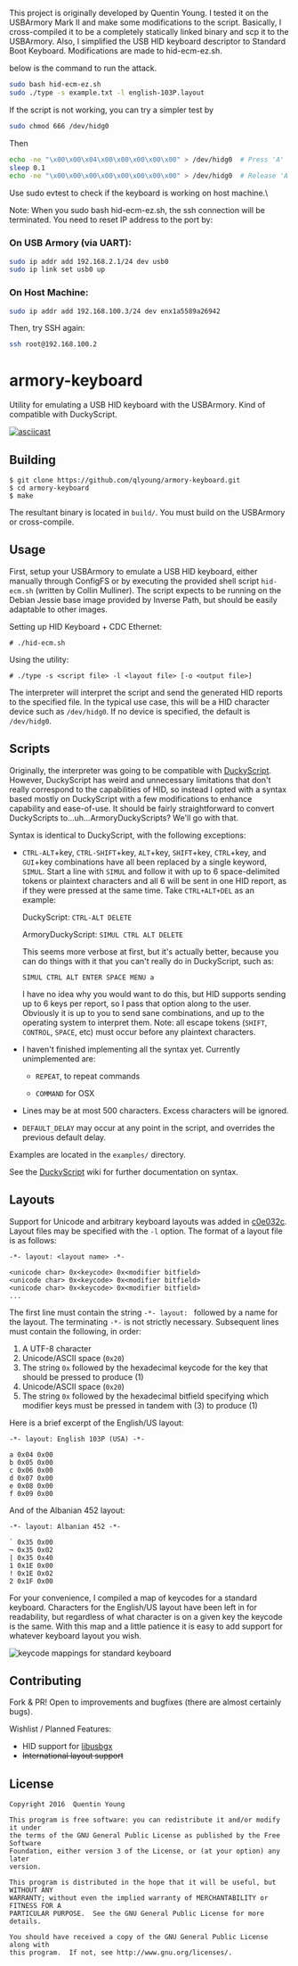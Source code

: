 This project is originally developed by Quentin Young. I tested it on the USBArmory Mark II and make some modifications to the script. Basically, I cross-compiled it to be a completely statically linked binary and scp it to the USBArmory. Also, I simplified the USB HID keyboard descriptor to Standard Boot Keyboard. Modifications are made to hid-ecm-ez.sh.

below is the command to run the attack.
```bash
sudo bash hid-ecm-ez.sh
sudo ./type -s example.txt -l english-103P.layout
```
If the script is not working, you can try a simpler test by 
```bash
sudo chmod 666 /dev/hidg0
```
Then
```bash
echo -ne "\x00\x00\x04\x00\x00\x00\x00\x00" > /dev/hidg0  # Press 'A'
sleep 0.1
echo -ne "\x00\x00\x00\x00\x00\x00\x00\x00" > /dev/hidg0  # Release 'A'
```
Use sudo evtest to check if the keyboard is working on host machine.\

Note: When you sudo bash hid-ecm-ez.sh, the ssh connection will be terminated. You need to reset IP address to the port by:
### On USB Armory (via UART):
```bash
sudo ip addr add 192.168.2.1/24 dev usb0
sudo ip link set usb0 up
```
### On Host Machine:
```bash
sudo ip addr add 192.168.100.3/24 dev enx1a5589a26942
```
Then, try SSH again:
```bash
ssh root@192.168.100.2
```


armory-keyboard
===============

Utility for emulating a USB HID keyboard with the USBArmory.  Kind of
compatible with DuckyScript.

[![asciicast](https://asciinema.org/a/45712.png)](https://asciinema.org/a/45712)

Building
--------
```shell
$ git clone https://github.com/qlyoung/armory-keyboard.git
$ cd armory-keyboard
$ make
```

The resultant binary is located in `build/`.  You must build on the USBArmory
or cross-compile.

Usage
-----
First, setup your USBArmory to emulate a USB HID keyboard, either
manually through ConfigFS or by executing the provided shell script `hid-ecm.sh`
(written by Collin Mulliner). The script expects to be running on the Debian
Jessie base image provided by Inverse Path, but should be easily adaptable to
other images.

Setting up HID Keyboard + CDC Ethernet:

```
# ./hid-ecm.sh
```

Using the utility:

```
# ./type -s <script file> -l <layout file> [-o <output file>]
```

The interpreter will interpret the script and send the generated HID reports to
the specified file. In the typical use case, this will be a HID character
device such as `/dev/hidg0`. If no device is specified, the default is
`/dev/hidg0`.

Scripts
-------
Originally, the interpreter was going to be compatible with
[DuckyScript](https://github.com/hak5darren/USB-Rubber-Ducky/wiki/Duckyscript).
However, DuckyScript has weird and unnecessary limitations that don't really
correspond to the capabilities of HID, so instead I opted with a syntax based
mostly on DuckyScript with a few modifications to enhance capability and
ease-of-use. It should be fairly straightforward to convert DuckyScripts
to...uh...ArmoryDuckyScripts? We'll go with that.

Syntax is identical to DuckyScript, with the following exceptions:

* `CTRL-ALT`+key, `CTRL-SHIFT`+key, `ALT`+key, `SHIFT`+key, `CTRL`+key, and
  `GUI`+key combinations have all been replaced by a single keyword, `SIMUL`.
  Start a line with `SIMUL` and follow it with up to 6 space-delimited tokens or
  plaintext characters and all 6 will be sent in one HID report, as if they were
  pressed at the same time. Take `CTRL+ALT+DEL` as an example:

  DuckyScript: `CTRL-ALT DELETE`

  ArmoryDuckyScript: `SIMUL CTRL ALT DELETE`

  This seems more verbose at first, but it's actually better, because you can
  do things with it that you can't really do in DuckyScript, such as:

  `SIMUL CTRL ALT ENTER SPACE MENU a `

  I have no idea why you would want to do this, but HID supports sending up to
  6 keys per report, so I pass that option along to the user. Obviously it is up
  to you to send sane combinations, and up to the operating system to interpret
  them.  Note: all escape tokens (`SHIFT`, `CONTROL`, `SPACE`, etc) must occur
  before any plaintext characters.

* I haven't finished implementing all the syntax yet. Currently unimplemented
  are:

  * `REPEAT`, to repeat commands
  
  * `COMMAND` for OSX

* Lines may be at most 500 characters. Excess characters will be ignored.

* `DEFAULT_DELAY` may occur at any point in the script, and overrides the
  previous default delay.

Examples are located in the `examples/` directory.

See the
[DuckyScript](https://github.com/hak5darren/USB-Rubber-Ducky/wiki/Duckyscript)
wiki for further documentation on syntax.

Layouts
-------
Support for Unicode and arbitrary keyboard layouts was added in [c0e032c](https://github.com/qlyoung/armory-keyboard/commit/c0e032cd852b6b31bd2638d798e727915d035cdc). Layout files may be specified with the `-l` option. The format of a layout file is as follows:

```
-*- layout: <layout name> -*-

<unicode char> 0x<keycode> 0x<modifier bitfield>
<unicode char> 0x<keycode> 0x<modifier bitfield>
<unicode char> 0x<keycode> 0x<modifier bitfield>
...
```

The first line must contain the string `-*- layout: ` followed by a name for the layout. The terminating `-*-` is not strictly necessary.
Subsequent lines must contain the following, in order:

 1. A UTF-8 character
 2. Unicode/ASCII space (`0x20`)
 3. The string `0x` followed by the hexadecimal keycode for the key that should be pressed to produce (1)
 4. Unicode/ASCII space (`0x20`)
 5. The string `0x` followed by the hexadecimal bitfield specifying which modifier keys must be pressed in tandem with (3) to produce (1)

Here is a brief excerpt of the English/US layout:
```
-*- layout: English 103P (USA) -*-

a 0x04 0x00
b 0x05 0x00
c 0x06 0x00
d 0x07 0x00
e 0x08 0x00
f 0x09 0x00
```

And of the Albanian 452 layout:

```
-*- layout: Albanian 452 -*-

` 0x35 0x00
¬ 0x35 0x02
| 0x35 0x40
1 0x1E 0x00
! 0x1E 0x02
2 0x1F 0x00
```

For your convenience, I compiled a map of keycodes for a standard keyboard. Characters for the English/US layout have been left in for readability, but regardless of what character is on a given key the keycode is the same. With this map and a little patience it is easy to add support for whatever keyboard layout you wish.

![keycode mappings for standard keyboard](https://raw.githubusercontent.com/qlyoung/armory-keyboard/master/layouts/keyboard-layout.png)



Contributing
------------
Fork & PR! Open to improvements and bugfixes (there
are almost certainly bugs).

Wishlist / Planned Features:
* HID support for [libusbgx](https://github.com/libusbgx/libusbgx)
* ~~International layout support~~

License
-------
```
Copyright 2016  Quentin Young

This program is free software: you can redistribute it and/or modify it under
the terms of the GNU General Public License as published by the Free Software
Foundation, either version 3 of the License, or (at your option) any later
version.

This program is distributed in the hope that it will be useful, but WITHOUT ANY
WARRANTY; without even the implied warranty of MERCHANTABILITY or FITNESS FOR A
PARTICULAR PURPOSE.  See the GNU General Public License for more details.

You should have received a copy of the GNU General Public License along with
this program.  If not, see http://www.gnu.org/licenses/.
```
